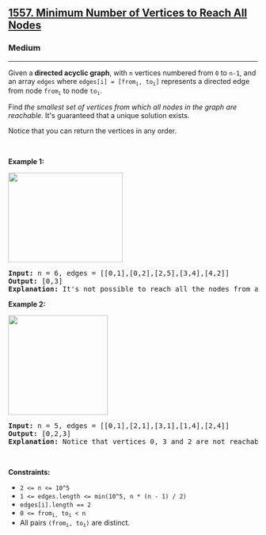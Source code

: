 <h2><a href="https://leetcode.com/problems/minimum-number-of-vertices-to-reach-all-nodes/description/">1557. Minimum Number of Vertices to Reach All Nodes</a></h2><h3>Medium</h3><hr><p>Given a<strong>&nbsp;directed acyclic graph</strong>,&nbsp;with&nbsp;<code>n</code>&nbsp;vertices numbered from&nbsp;<code>0</code>&nbsp;to&nbsp;<code>n-1</code>,&nbsp;and an array&nbsp;<code>edges</code>&nbsp;where&nbsp;<code>edges[i] = [from<sub>i</sub>, to<sub>i</sub>]</code>&nbsp;represents a directed edge from node&nbsp;<code>from<sub>i</sub></code>&nbsp;to node&nbsp;<code>to<sub>i</sub></code>.</p>

<p>Find <em>the smallest set of vertices from which all nodes in the graph are reachable</em>. It&#39;s guaranteed that a unique solution exists.</p>

<p>Notice that you can return the vertices in any order.</p>

<p>&nbsp;</p>
<p><strong class="example">Example 1:</strong></p>

<p><img alt="" src="https://assets.leetcode.com/uploads/2020/07/07/untitled22.png" style="width: 231px; height: 181px;" /></p>

<pre>
<strong>Input:</strong> n = 6, edges = [[0,1],[0,2],[2,5],[3,4],[4,2]]
<strong>Output:</strong> [0,3]
<b>Explanation: </b>It&#39;s not possible to reach all the nodes from a single vertex. From 0 we can reach [0,1,2,5]. From 3 we can reach [3,4,2,5]. So we output [0,3].</pre>

<p><strong class="example">Example 2:</strong></p>

<p><img alt="" src="https://assets.leetcode.com/uploads/2020/07/07/untitled.png" style="width: 201px; height: 201px;" /></p>

<pre>
<strong>Input:</strong> n = 5, edges = [[0,1],[2,1],[3,1],[1,4],[2,4]]
<strong>Output:</strong> [0,2,3]
<strong>Explanation: </strong>Notice that vertices 0, 3 and 2 are not reachable from any other node, so we must include them. Also any of these vertices can reach nodes 1 and 4.
</pre>

<p>&nbsp;</p>
<p><strong>Constraints:</strong></p>

<ul>
	<li><code>2 &lt;= n &lt;= 10^5</code></li>
	<li><code>1 &lt;= edges.length &lt;= min(10^5, n * (n - 1) / 2)</code></li>
	<li><code>edges[i].length == 2</code></li>
	<li><code>0 &lt;= from<sub>i,</sub>&nbsp;to<sub>i</sub> &lt; n</code></li>
	<li>All pairs <code>(from<sub>i</sub>, to<sub>i</sub>)</code> are distinct.</li>
</ul>
